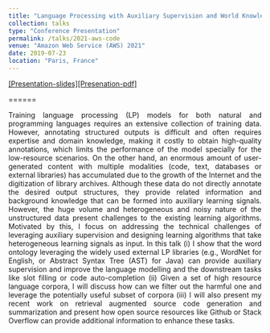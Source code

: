 ```yaml
---
title: "Language Processing with Auxiliary Supervision and World Knowledge"
collection: talks
type: "Conference Presentation"
permalink: /talks/2021-aws-code
venue: "Amazon Web Service (AWS) 2021"
date: 2019-07-23
location: "Paris, France"
---
```


[[Presentation-slides]](https://docs.google.com/presentation/d/1SOatvBHD_JyOgNuW5GueGd1yJ4vVghbG/edit?usp=sharing&ouid=109501306155809246755&rtpof=true&sd=true)[[Presenation-pdf]](https://drive.google.com/file/d/1q53HEVzgZv-wgPqd6mYFConk829QPgCc/view?usp=sharing)

======

<p align="justify">
Training language processing (LP) models for both natural and programming languages requires an extensive collection of training data. However, annotating structured outputs is difficult and often requires expertise and domain knowledge, making it costly to obtain high-quality annotations, which limits the performance of the model specially for the low-resource scenarios. On the other hand, an enormous amount of user-generated content with multiple modalities (code, text, databases or external libraries) has accumulated due to the growth of the Internet and the digitization of library archives. Although these data do not directly annotate the desired output structures, they provide related information and background knowledge that can be formed into auxiliary learning signals. However, the huge volume and heterogeneous and noisy nature of the unstructured data present challenges to the existing learning algorithms. Motivated by this, I focus on addressing the technical challenges of leveraging auxiliary supervision and designing learning algorithms that take heterogeneous learning signals as input. In this talk (i) I show that the word ontology leveraging the widely used external LP libraries (e.g., WordNet for English, or Abstract Syntax Tree (AST) for Java) can provide auxiliary supervision and improve the language modelling and the downstream tasks like slot filling or code auto-completion (ii) Given a set of high resource language corpora, I will discuss how can we filter out the harmful one and leverage the potentially useful subset of corpora (iii) I will also present my recent work on retrieval augmented source code generation and summarization and present how open source resources like Github or Stack Overflow can provide additional information to enhance these tasks. 
</p>
